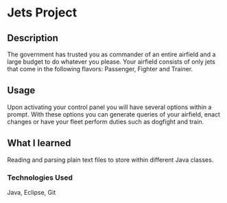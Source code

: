 # Jets Project 

## Description

The government has trusted you as commander of an entire airfield and a large budget to do whatever you please. Your airfield consists of only jets that come in the following flavors: Passenger, Fighter and Trainer. 

## Usage

Upon activating your control panel you will have several options within a prompt. With these options you can generate queries of your airfield, enact changes or have your fleet perform duties such as dogfight and train.

## What I learned

Reading and parsing plain text files to store within different Java classes.

### Technologies Used

Java, Eclipse, Git
